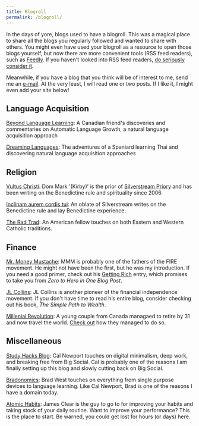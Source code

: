 ```yaml
---
title: Blogroll
permalink: /blogroll/
---
```


In the days of yore, blogs used to have a blogroll. This was a magical place to share all the blogs you regularly followed and wanted to share with others. You might even have used your blogroll as a resource to open those blogs yourself, but now there are more convenient tools (RSS feed readers), such as [Feedly](http://feedly.com). If you haven't looked into RSS feed readers, [do seriously consider it](https://bradonomics.com/2018-10-10/).

Meanwhile, if you have a blog that you think will be of interest to me, send me an [e-mail](mailto:ryan@kullavanijaya.com). At the very least, I will read one or two posts. If I like it, I might even add your site below!

## Language Acquisition

[Beyond Language Learning](https://beyondlanguagelearning.com/): A Canadian friend's discoveries and commentaries on Automatic Language Growth, a natural language acquisition approach

[Dreaming Languages](https://dreaminglanguages.wordpress.com/): The adventures of a Spaniard learning Thai and discovering natural language acquisition approaches

## Religion

[Vultus Christi](https://vultuschristi.org/): Dom Mark '(Kirby)' is the prior of [Silverstream Priory](https://www.cenacleosb.org/) and has been writing on the Benedictine rule and spirituality since 2006.

[Inclinam aurem cordis tui](https://auremcordis.wordpress.com/): An oblate of Silverstream writes on the Benedictine rule and lay Benedictine experience.

[The Rad Trad](https://theradtrad.blogspot.com/): An American fellow touches on both Eastern and Western Catholic traditions.

## Finance

[Mr. Money Mustache](http://www.mrmoneymustache.com/): MMM is probably one of the fathers of the FIRE movement. He might not have been the first, but he was my introduction. If you need a good primer, check out his [Getting Rich](http://www.mrmoneymustache.com/2013/02/22/getting-rich-from-zero-to-hero-in-one-blog-post/) entry, which promises to take you from *Zero to Hero in One Blog Post*.

[JL Collins](https://jlcollinsnh.com/): JL Collins is another pioneer of the financial independence movement. If you don't have time to read his entire blog, consider checking out his book, *The Simple Path to Wealth*.

[Millenial Revolution](https://www.millennial-revolution.com): A young couple from Canada managaed to retire by 31 and now travel the world. [Check out](https://www.millennial-revolution.com/start-here/) how they managed to do so.

## Miscellaneous

[Study Hacks Blog](http://www.calnewport.com/blog/): Cal Newport touches on digital minimalism, deep work, and breaking free from Big Social. Cal is probably one of the reasons I am finally setting up this blog and slowly cutting back on Big Social.

[Bradonomics](http://bradonomics.com): Brad West touches on everything from single purpose devices to language learning. Like Cal Newport, Brad is one of the reasons I have a domain today.

[Atomic Habits](https://jamesclear.com/articles): James Clear is the guy to go to for improving your habits and taking stock of your daily routine. Want to improve your performance? This is the place to start. Be warned, you could get lost for hours (or days) here.

